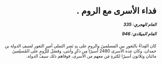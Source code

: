 <h1 dir="rtl">فداء الأسرى مع الروم .</h1>

<h5 dir="rtl">العام الهجري:  335

العام الميلادي: 946

</h5>

<p dir="rtl">كان الفِداءُ بالثغورِ بين المسلمينَ والرومِ على يدِ نَصرِ الثملي أميرِ الثغور لسيفِ الدولة بن حمدان، وكان عدة الأسرى 2480 أسيرًا مِن ذكَرٍ وأنثى، وفضَلَ للرُّومِ على المُسلِمينَ مائتان وثلاثون أسيرًا لكثرةِ مَن معهم من الأسرى، فوفاهم ذلك سيفُ الدولة.</p></br>
